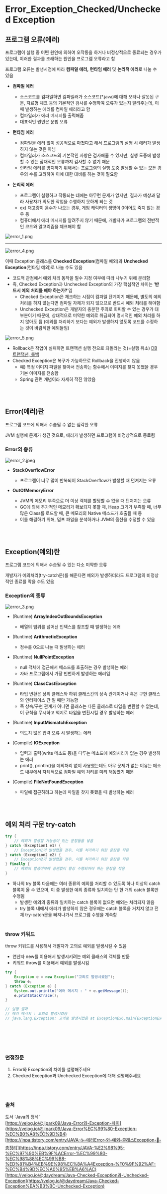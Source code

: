 # Error_Exception_Checked/Unchecked Exception
## 프로그램 오류(에러)
프로그램이 실행 중 어떤 원인에 의하여 오작동을 하거나 비정상적으로 종료되는 경우가 있는데, 이러한 결과를 초래하는 원인을 프로그램 오류라고 함

프로그램 오류는 발생시점에 따라 **컴파일 에러,** **런타임 에러** 및 **논리적 에러**로 나눌 수 있음

- **컴파일 에러**
    - 소스코드를 컴파일하면 컴파일러가 소스코드(*.java)에 대해 오타나 잘못된 구문, 자료형 체크 등의 기본적인 검사를 수행하여 오류가 있는지 알려주는데, 이때 발생하는 에러를 컴파일 에러라고 함
    - 컴파일러가 에러 메시지를 출력해줌
    - 대표적인 원인은 문법 오류

- **런타임 에러**
    - 컴파일을 에러 없이 성공적으로 마쳤다고 해서 프로그램의 실행 시 에러가 발생하지 않는 것은 아님
    - 컴파일러가 소스코드의 기본적인 사항은 검사해줄 수 있지만, 실행 도중에 발생할 수 있는 잠재적인 오류까지 검사할 수 없기 때문
    - 런타임 에러를 방지하기 위해서는 프로그램의 실행 도중 발생할 수 있는 모든 경우의 수를 고려하여 이에 대한 대비를 하는 것이 필요함

- **논리적 에러**
    - 프로그램이 실행하고 작동되는 데에는 아무런 문제가 없지만, 결과가 예상과 달라 사용자가 의도한 작업을 수행하지 못하게 되는 것
    - ex) 재고량이 음수가 나오는 경우, 게임 캐릭터의 생명이 0이어도 죽지 않는 경우 등
    - 컴퓨터에서 에러 메시지를 알려주지 않기 때문에, 개발자가 프로그램의 전반적인 코드와 알고리즘을 체크해야 함

![error_1.png](./image/error_1.png)

---

![error_4.png](./image/error_4.png)

이때 Exception 클래스를 **Checked Exception**(컴파일 예외)과 **Unchecked Exception**(런타임 예외)로 나눌 수도 있음

- 코드적 관점에서 예외 처리 동작을 필수 지정 여부에 따라 나누기 위해 분리함
- 즉, Checked Exception과 Unchecked Exception의 가장 핵심적인 차이는 ‘**반드시 예외 처리를 해야 하는가?**’임
    - Checked Exception은 체크하는 시점이 컴파일 단계이기 때문에, 별도의 예외 처리를 하지 않는다면 컴파일 자체가 되지 않으므로 반드시 예외 처리를 해야함
    - Unchecked Exception은 개발자의 충분한 주의로 회피할 수 있는 경우가 대부분이기 때문에, 상대적으로 미약한 예외로 취급되어 명시적인 예외 처리를 하지 않아도 됨
    (예외를 처리하기 보다는 예외가 발생하지 않도록 코드를 수정하는 것이 바람직한 예외들임)

![error_5.png](./image/error_5.png)

- Rollback은 작업이 실패하면 트랜잭션 실행 전으로 되돌리는 것(=실행 취소) [DB 트랜잭션, 롤백](https://github.com/psyStudy/CS_study/blob/1ca7b3df61fa9d544412e5bae2a01d3afa9b217e/DB/트랜잭션_ACID_무결성.md?plain=1#L15)
- Checked Exception은 복구가 가능하므로 Rollback을 진행하지 않음
    - 예) 특정 이미지 파일을 찾아서 전송하는 함수에서 이미지를 찾지 못했을 경우 기본 이미지를 전송함
    - Spring 관련 개념이라 자세히 적진 않았음

<br></br>

## Error(에러)란
프로그램 코드에 의해서 수습될 수 없는 심각한 오류

JVM 실행에 문제가 생긴 것으로, 에러가 발생하면 프로그램이 비정상적으로 종료됨

### Error의 종류
![error_2.jpeg](./image/error_2.jpeg)

- **StackOverflowError**
    - 프로그램이 너무 많이 반복되어 StackOverflow가 발생할 때 던져지는 오류

- **OutOfMemoryError**
    - JVM의 메모리 부족으로 더 이상 객체를 할당할 수 없을 때 던져지는 오류
    - GC에 의해 추가적인 메모리가 확보되지 못할 때, Heap 크기가 부족할 때, 너무 많은 Class를 로드할 때, 큰 메모리의 Native 메소드가 호출될 때 등
    - 이를 해결하기 위해, 덤프 파일을 분석하거나 JVM의 옵션을 수정할 수 있음

<br></br>

## Exception(예외)란
프로그램 코드에 의해서 수습될 수 있는 다소 미약한 오류

개발자가 예외처리(try-catch문)를 해준다면 예외가 발생하더라도 프로그램의 비정상적인 종료를 막을 수도 있음

### Exception의 종류

![error_3.png](./image/error_3.png)

- (Runtime) **ArrayIndexOutBoundsException**
    - 배열의 범위를 넘어선 인덱스를 참조할 때 발생하는 에러
- (Runtime) **ArithmeticException**
    - 정수를 0으로 나눌 때 발생하는 에러
- (Runtime) **NullPointException**
    - null 객체에 접근해서 메소드를 호출하는 경우 발생하는 에러
    - 자바 프로그램에서 가장 빈번하게 발생하는 에러임
- (Runtime) **ClassCastException**
    - 타입 변환은 상위 클래스와 하위 클래스간의 상속 관계이거나 혹은 구현 클래스와 인터페이스 간 일 때만 가능함
    - 즉 상속/구현 관계가 아니면 클래스는 다른 클래스로 타입을 변환할 수 없는데, 이 규칙을 무시하고 억지로 타입을 변환시킬 경우 발생하는 에러
- (Runtime) **InputMismatchException**
    - 의도치 않은 입력 오류 시 발생하는 에러

- (Compile) **IOException**
    - 입력과 출력(write 메소드 등)을 다루는 메소드에 예외처리가 없는 경우 발생하는 에러
    - print(), println()을 예외처리 없이 사용했는데도 아무 문제가 없는 이유는 메소드 내부에서 자체적으로 컴파일 예외 처리를 미리 해놓았기 때문
- (Compile) **FileNotFoundException**
    - 파일에 접근하려고 하는데 파일을 찾지 못했을 때 발생하는 에러

<br></br>

## 예외 처리 구문 try-catch

```java
try {
    // 예외가 발생할 가능성이 있는 문장들을 넣음
} catch (Exception1 e1) {
    // Exception1이 발생했을 경우, 이를 처리하기 위한 문장을 적음 
} catch (Exception2 e2) {
    // Exception2가 발생했을 경우, 이를 처리하기 위한 문장을 적음
} finally {
    // 예외의 발생여부에 상관없이 항상 수행되어야 하는 문장을 적음
}
```

- 하나의 try 블록 다음에는 여러 종류의 예외를 처리할 수 있도록 하나 이상의 catch 블록이 올 수 있으며, 이 중 발생한 예외 종류와 일치하는 단 한 개의 catch 블록만 수행됨
    - 발생한 예외의 종류와 일치하는 catch 블록이 없으면 예외는 처리되지 않음
    - try 블록 내에서 에러가 발생하지 않은 경우에는 catch 블록을 거치지 않고 전체 try-catch문을 빠져나가서 프로그램 수행을 계속함
<br></br>
### throw 키워드
throw 키워드를 사용해서 개발자가 고의로 예외를 발생시킬 수 있음 

- 연산자 new를 이용해서 발생시키려는 예외 클래스의 객체를 만듦
- 키워드 throw를 이용해서 예외를 발생시킴

```java
try {
    Exception e = new Exception("고의로 발생시켰음");
    throw e; 
} catch (Exception e) {
    System.out.println("에러 메시지 : " + e.getMessage());
    e.printStackTrace();
}

// 실행 결과
// 에러 메시지 : 고의로 발생시켰음
// java.lang.Exception: 고의로 발생시켰음 at ExceptionEx6.main(ExceptionEx6.java:6)
```

<br></br>
<br></br>

### 면접질문
1. Error와 Exception의 차이를 설명해주세요
2. Checked Exception과 Unchecked Exception에 대해 설명해주세요

<br></br>
### 출처
도서 ‘Java의 정석’     
[https://velog.io/@jipark09/Java-Error와-Exception-차이](https://velog.io/@jipark09/Java-Error%EC%99%80-Exception-%EC%B0%A8%EC%9D%B4)      
[https://inpa.tistory.com/entry/JAVA-☕-에러Error-와-예외-클래스Exception-💯-총정리](https://inpa.tistory.com/entry/JAVA-%E2%98%95-%EC%97%90%EB%9F%ACError-%EC%99%80-%EC%98%88%EC%99%B8-%ED%81%B4%EB%9E%98%EC%8A%A4Exception-%F0%9F%92%AF-%EC%B4%9D%EC%A0%95%EB%A6%AC)     
[https://velog.io/@daydream/Java-Checked-Exception과-Unchecked-Exception](https://velog.io/@daydream/Java-Checked-Exception%EA%B3%BC-Unchecked-Exception)
